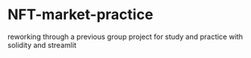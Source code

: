 # NFT-market-practice
reworking through a previous group project for study and practice with solidity and streamlit
